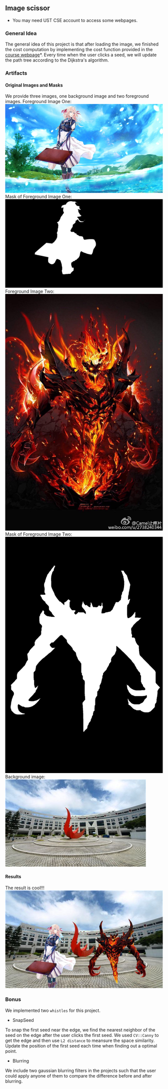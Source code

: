 
## Image scissor
* You may need UST CSE account to access some webpages.

### General Idea

The general idea of this project is that after loading the image, we finished the cost computation by implementing the cost function provided in the [course webpage](https://course.cse.ust.hk/comp5421/Password_Only/projects/iscissor/index.html)*. Every time when the user clicks a seed, we will update the path tree according to the Dijkstra's algorithm.

### Artifacts

#### Original Images and Masks

We provide three images, one background image and two foreground images.
Foreground Image One:
![Violet](./iScissor/artifact/girl.jpg)
Mask of Foreground Image One:
![Violet_mask](./iScissor/artifact/girl_mask.png)
Foreground Image Two:
![sf](./iScissor/artifact/sf.jpg)
Mask of Foreground Image Two:
![sf_mask](./iScissor/artifact/sf_mask.png)
Background image:
![hkust](./iScissor/artifact/hkust.jpg)

#### Results

The result is cool!!!
![Result](./iScissor/artifact/artifact.jpg)

### Bonus

We implemented two ```whistles``` for this project.

- SnapSeed

To snap the first seed near the edge, we find the nearest neighbor of the seed on the edge after the user clicks the first seed. We used ```CV::Canny``` to get the edge and then use ```L2 distance``` to meansure the space similarity. Update the position of the first seed each time when finding out a optimal point.

- Blurring

We include two gaussian blurring filters in the projects such that the user could apply anyone of them to compare the difference before and after blurring.
